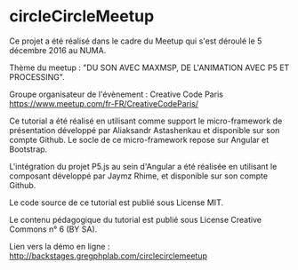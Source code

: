 # circleCircleMeetup

Ce projet a été réalisé dans le cadre du Meetup qui s'est déroulé le 5 décembre 2016 au NUMA.

Thème du meetup : "DU SON AVEC MAXMSP, DE L'ANIMATION AVEC P5 ET PROCESSING".

Groupe organisateur de l'évènement : Creative Code Paris
https://www.meetup.com/fr-FR/CreativeCodeParis/

Ce tutorial a été réalisé en utilisant comme support le micro-framework de présentation développé par Aliaksandr Astashenkau et disponible sur son compte Github. Le socle de ce micro-framework repose sur Angular et Bootstrap.

L'intégration du projet P5.js au sein d'Angular a été réalisée en utilisant le composant développé par Jaymz Rhime, et disponible sur son compte Github.

Le code source de ce tutorial est publié sous License MIT.

Le contenu pédagogique du tutorial est publié sous License Creative Commons n° 6 (BY SA).

Lien vers la démo en ligne : http://backstages.gregphplab.com/circlecirclemeetup
